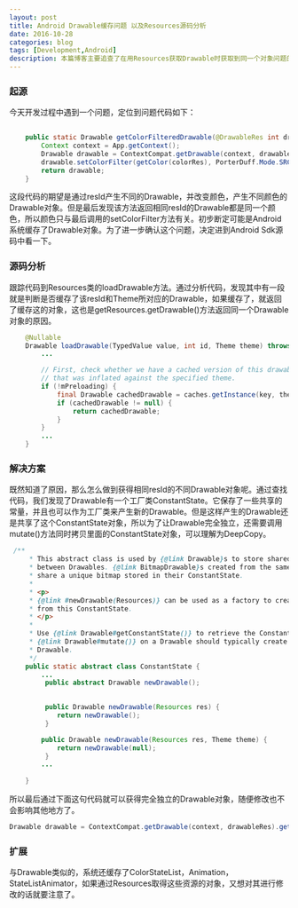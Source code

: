 ```yaml
---
layout: post
title: Android Drawable缓存问题 以及Resources源码分析
date: 2016-10-28
categories: blog
tags: [Development,Android]
description: 本篇博客主要追查了在用Resources获取Drawable时获取到同一个对象问题的追查以及对Resources部分源码的分析。
---
```


### 起源
今天开发过程中遇到一个问题，定位到问题代码如下：

```java
		
    public static Drawable getColorFilteredDrawable(@DrawableRes int drawableRes, @ColorRes int colorRes){
        Context context = App.getContext();
        Drawable drawable = ContextCompat.getDrawable(context, drawableRes);
        drawable.setColorFilter(getColor(colorRes), PorterDuff.Mode.SRC_ATOP);
        return drawable;
    }
```
这段代码的期望是通过resId产生不同的Drawable，并改变颜色，产生不同颜色的Drawable对象。但是最后发现该方法返回相同resId的Drawable都是同一个颜色，所以颜色只与最后调用的setColorFilter方法有关。初步断定可能是Android系统缓存了Drawable对象。为了进一步确认这个问题，决定进到Android Sdk源码中看一下。

### 源码分析
跟踪代码到Resources类的loadDrawable方法。通过分析代码，发现其中有一段就是判断是否缓存了该resId和Theme所对应的Drawable，如果缓存了，就返回了缓存这的对象，这也是getResources.getDrawable()方法返回同一个Drawable对象的原因。

```java
    @Nullable
    Drawable loadDrawable(TypedValue value, int id, Theme theme) throws NotFoundException {
        ...

        // First, check whether we have a cached version of this drawable
        // that was inflated against the specified theme.
        if (!mPreloading) {
            final Drawable cachedDrawable = caches.getInstance(key, theme);
            if (cachedDrawable != null) {
                return cachedDrawable;
            }
        }
        ...
    }
```

### 解决方案

既然知道了原因，那么怎么做到获得相同resId的不同Drawable对象呢。通过查找代码，我们发现了Drawable有一个工厂类ConstantState。它保存了一些共享的常量，并且也可以作为工厂类来产生新的Drawable。但是这样产生的Drawable还是共享了这个ConstantState对象，所以为了让Drawable完全独立，还需要调用mutate()方法同时拷贝里面的ConstantState对象，可以理解为DeepCopy。

```java
 /**
     * This abstract class is used by {@link Drawable}s to store shared constant state and data
     * between Drawables. {@link BitmapDrawable}s created from the same resource will for instance
     * share a unique bitmap stored in their ConstantState.
     *
     * <p>
     * {@link #newDrawable(Resources)} can be used as a factory to create new Drawable instances
     * from this ConstantState.
     * </p>
     *
     * Use {@link Drawable#getConstantState()} to retrieve the ConstantState of a Drawable. Calling
     * {@link Drawable#mutate()} on a Drawable should typically create a new ConstantState for that
     * Drawable.
     */
    public static abstract class ConstantState {
    	...
    	 public abstract Drawable newDrawable();

     
   	     public Drawable newDrawable(Resources res) {
            return newDrawable();
         }

        public Drawable newDrawable(Resources res, Theme theme) {
            return newDrawable(null);
         }
        ...
    	
    }
```

所以最后通过下面这句代码就可以获得完全独立的Drawable对象，随便修改也不会影响其他地方了。

```java
Drawable drawable = ContextCompat.getDrawable(context, drawableRes).getConstantState().newDrawable().mutate();
```

### 扩展

与Drawable类似的，系统还缓存了ColorStateList，Animation，StateListAnimator，如果通过Resources取得这些资源的对象，又想对其进行修改的话就要注意了。


